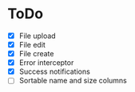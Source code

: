 # ToDo

- [x] File upload
- [x] File edit
- [x] File create
- [x] Error interceptor
- [x] Success notifications
- [ ] Sortable name and size columns